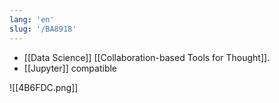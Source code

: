 ```yaml
---
lang: 'en'
slug: '/BA8918'
---
```


- [[Data Science]] [[Collaboration-based Tools for Thought]].
- [[Jupyter]] compatible

![[4B6FDC.png]]